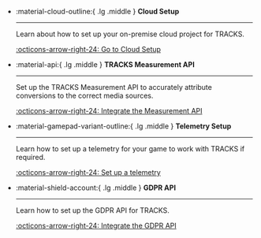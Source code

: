 <!-- Overview Grid -->

<div class="grid cards" markdown>

-   :material-cloud-outline:{ .lg .middle } __Cloud Setup__

    ---

    Learn about how to set up your on-premise cloud project for TRACKS.

    [:octicons-arrow-right-24: Go to Cloud Setup](/attribution/cloud/)

-   :material-api:{ .lg .middle } __TRACKS Measurement API__

    ---

    Set up the TRACKS Measurement API to accurately attribute conversions to the correct media sources.

    [:octicons-arrow-right-24: Integrate the Measurement API](/attribution/measurementapi/)

-   :material-gamepad-variant-outline:{ .lg .middle } __Telemetry Setup__

    ---

    Learn how to set up a telemetry for your game to work with TRACKS if required.

    [:octicons-arrow-right-24: Set up a telemetry](/attribution/telemetry/)

-   :material-shield-account:{ .lg .middle } __GDPR API__

    ---

    Learn how to set up the GDPR API for TRACKS.

    [:octicons-arrow-right-24: Integrate the GDPR API](/attribution/gdprapi/)

